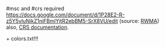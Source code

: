 #msc and #crs required  
https://docs.google.com/document/d/1P28E2-R-z5Y5vIuNikZ1niFBmlYjtR2ebBM5-SrX8VU/edit (source: [RWMA](https://discord.com/channels/1083481230839922688/1083506128010358915/1143218829690937408))  
also, [CRS documentation](https://github.com/Garrakx/Custom-Regions?tab=readme-ov-file#broadcasts).

\+ colors.txt!!!